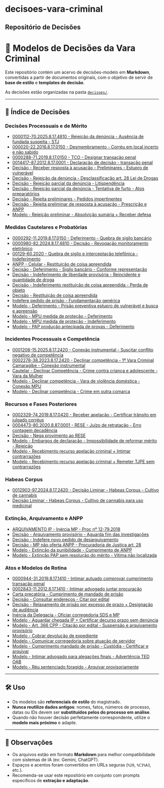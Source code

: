 # decisoes-vara-criminal
Repositório de Decisões 
---

# 📂 Modelos de Decisões da Vara Criminal

Este repositório contém um acervo de decisões-modelo em **Markdown**, convertidas a partir de documentos originais, com o objetivo de servir de **base de estilo** e **templates de decisão**.

As decisões estão organizadas na pasta [`decisoes/`](decisoes/).

---

## 📑 Índice de Decisões

### Decisões Processuais e de Mérito
- [0000112-70.2025.8.17.4810 - Rejeição da denúncia - Ausência de fundada suspeita - STJ](decisoes/0000112-70.2025.8.17.4810%20-%20REJEI%C3%87%C3%83O%20DA%20DEN%C3%9ANCIA%20-Aus%C3%AAncia%20de%20Fundada%20Suspeita%20-%20STJ.md)
- [000020-22.2016.8.17.0150 - Desmembramento - Corréu em local incerto e não sabido](decisoes/000020-22.2016.8.17.0150%20-%20demembramento%20-%20correu%20em%20local%20incerto%20e%20n%C3%A3o%20sabido.md)
- [0000288-71.2019.8.17.0150 - TCO - Designar transação penal](decisoes/0000288-71.2019.8.17.0150%20-%20tco%20-%20designar%20transa%C3%A7%C3%A3o%20penal.md)
- [0014417-87.2012.8.17.0001 - Declaração de decisão - transação penal](decisoes/0014417-87.2012.8.17.0001%20-%20declara%C3%A7%C3%A3o%20de%20decis%C3%A3o%20-%20transa%C3%A7%C3%A3o%20penal%20.md)
- [Decisão - Receber resposta à acusação - Preliminares - Estupro de vulnerável](decisoes/decis%C3%A3o-%20receber%20resposta%20%C3%A0%20acusa%C3%A7%C3%A3o%20-%20preliminares%20-%20estupro%20de%20vulner%C3%A1vel%20-%20in%C3%A9pcia%20da%20den%C3%BAncia%20%2B%20justa%20causa%20-%20rejeitar%20-designar%20audi%C3%AAncia.md)
- [Decisão - Rejeição da denúncia - Desclassificação art. 28 Lei de Drogas](decisoes/REJEI%C3%87%C3%83O%20DA%20DEN%C3%9ANCIA%20-%20desclassifica%C3%A7%C3%A3o%20art.%2028%20da%20Lei%20de%20Drogas%20precedentes%20stj%20-%20pequena%20quantidade%20e%20in%20dubio%20pro%20reo%20%2B%20ATIPICIDADE%20DA%20CONDUTA%20-%20STF.md)
- [Decisão - Rejeição parcial da denúncia - Litispendência](decisoes/deisao%20-%20rejei%C3%A7%C3%A3o%20parcial%20da%20den%C3%BAncia%20-%20litispendencia.md)
- [Decisão - Rejeição parcial da denúncia - Tentativa de furto - Atos preparatórios](decisoes/deisao%20-%20rejei%C3%A7%C3%A3o%20parcial%20da%20den%C3%BAncia%20-%20tentativa%20de%20furto%20-%20atos%20preparatorios%20-%20vista%20mp%20instituos%20despenalizadores.md)
- [Decisão - Rejeita preliminares - Pedidos impertinentes](decisoes/Decis%C3%A3o%20-%20rejeita%20prelimanres%20-%20pedidos%20impertinentes%20alheios%20a%20dogm%C3%A1tica%20processual%20.md)
- [Decisão - Rejeita preliminar de resposta à acusação - Prescrição e ANPP](decisoes/decis%C3%A3o%20rejei%C3%A7%C3%A3o%20preliminar%20resposta%20%C3%A0%20acusa%C3%A7%C3%A3o%20-prescri%C3%A7%C3%A3o%20e%20anpp.md)
- [Modelo - Rejeição preliminar - Absolvição sumária + Receber defesa](decisoes/modelo%20simples%20-%20rejei%C3%A7%C3%A3o%20preliminar%20resposta%20%C3%A0%20acusa%C3%A7%C3%A3o%20-%20absolvi%C3%A7%C3%A3o%20sum%C3%A1ria%20%2B%20receber%20defesa%20resposta%20%C3%A0%20acusa%C3%A7%C3%A3o.md)

### Medidas Cautelares e Probatórias
- [0000292-11.2019.8.17.0150 - Deferimento - Quebra de sigilo bancário](decisoes/0000292-11.2019.8.17.0150%20-%20deferimento%20-%20quebra%20sigilo%20bancario.md)
- [0000980-82.2024.8.17.4810 - Decisão - Revogação monitoramento eletrônico](decisoes/0000980-82.2024.8.17.4810%20-%20Decisao%20-%20revogacao%20monitoramento%20eletronico.md)
- [00129-60.2020 - Quebra de sigilo e interceptação telefônica - Indeferimento](decisoes/00129-60.2020-Quebra%20de%20sigilo%20e%20interceptacao%20telefonica-INDEFERE.md)
- [ANPP - Celular - Restituição de coisa apreendida](decisoes/anpp%20-%20celular%20-%20restitui%C3%A7%C3%A3o%20de%20coisa%20apreendida.md)
- [Decisão - Deferimento - Sigilo bancário - Conforme representação](decisoes/decis%C3%A3o%20-%20deferimento%20-%20sigilo%20banc%C3%A1rio%20-%20conforme%20representa%C3%A7%C3%A3o.md)
- [Decisão - Indeferimento de liberdade provisória - Reincidente e quantidade de droga](decisoes/decis%C3%A3o%20-%20indeferimento%20de%20liberdade%20provis%C3%B3ria%20-%20n%C3%A3o%20demosntrada%20imprescindibilidade%20da%20presen%C3%A7a%20do%20pai%20com%20os%20filhos%20-%20reincidente%20especifico%20e%20quantidade%20de%20droga.md)
- [Decisão - Indeferimento restituição de coisa apreendida - Perda de objeto](decisoes/decis%C3%A3o%20-%20indeferimento%20restitui%C3%A7%C3%A3o%20de%20coisa%20apreendida%20-perda%20de%20objeto.md)
- [Decisão - Restituição de coisa apreendida](decisoes/0014169-63.2008.8.17.0001%20-%20decis%C3%A3o%20-%20restitui%C3%A7%C3%A3o%20de%20coisa%20apreendida.md)
- [Indefere pedido de prisão - Fundamentação genérica](decisoes/indefere%20pedido%20de%20pris%C3%A3o%20-%20fundamenta%C3%A7%C3%A3o%20gen%C3%A9rica%20-%20conforme%20stj%20-%20modelo%20de%20outro%20ju%C3%ADzo%20para%20adaptar.md)
- [Modelo - Deferimento - Prisão preventiva estupro de vulnerável e busca e apreensão](decisoes/modelo%20-%20deferimento%20-%20pris%C3%A3o%20preveniva%20estupro%20de%20vulner%C3%A1vel%20e%20buscae%20apreens%C3%A3o%20.md)
- [Modelo - MPU medida de proteção - Deferimento](decisoes/MODELO%20-%20MPU%20medida%20de%20prote%C3%A7%C3%A3o%20-%20deferimento.md)
- [Modelo - MPU medida de proteção - Indeferimento](decisoes/MODELO%20-%20MPU%20medida%20de%20prote%C3%A7%C3%A3o%20-%20indeferimento.md)
- [Modelo - PAP produção antecipada de provas - Deferimento](decisoes/MODELO%20-%20PAP%20produ%C3%A7%C3%A3o%20antecipada%20de%20provas%20-%20depoimento%20acolhedor%20-%20deferimento.md)

### Incidentes Processuais e Competência
- [0001208-15.2025.8.17.2420 - Conexão instrumental - Suscitar conflito negativo de competência](decisoes/0001208-15.2025.8.17.2420-%20conexao%20instrumental%20-%20suscitar%20conflito%20negativo%20de%20competencia%20-%20remeter%20TJPE.md)
- [0002278-38.2023.8.17.2420 - Declinar competência - 1ª Vara Criminal Camaragibe - Conexão instrumental](decisoes/0002278-38.2023.8.17.2420-%20declinar%20compet%C3%AAncia%20-%201%C2%AA%20VARA%20CRIMINAL%20CAMARAGIBE-%20CONEXAO%20INSTRUMENTAL%20-%20prevencao.md)
- [Cautelar - Declinar Competência - Crime contra criança e adolescente - Vara da Mulher](decisoes/cautelar%20-Declina%20Compet%C3%AAncia-Incompet%C3%AAncia-Crime%20contra%20crian%C3%A7a%20e%20adolescente-Vara%20Mulher.audi%C3%AAncia%20designada.md)
- [Modelo - Declinar competência - Vara de violência doméstica - Conexão MPU](decisoes/MODELO%20-%20declinar%20compet%C3%AAncia%20-%20vara%20de%20viol%C3%AAncia%20dom%C3%A9stica%20e%20familiar%20contra%20a%20mulher%20da%20capital%20-%20conex%C3%A3o%20MPU.md)
- [Modelo - Declinar competência - Crime em outra comarca](decisoes/modelo-%20declinar%20de%20compet%C3%AAncia%20-%20incompet%C3%AAncia%20-%20crime%20em%20outra%20comarca.md)

### Recursos e Fases Posteriores
- [0002329-74.2019.8.17.0420 - Receber apelação - Certificar trânsito em julgado corréus](decisoes/0002329-74.2019.8.17.0420%20-%20receber%20recurso%20apela%C3%A7%C3%A3o%20-%20certificar%20tr%C3%A2nsito%20em%20julgado%20corr%C3%A9us%20-%20digitalizar.md)
- [0004473-80.2020.8.87.0001 - RESE - Juízo de retratação - Erro contagem decadência](decisoes/0004473-80.2020.8.87.0001%20-%20rese%20recurso%20em%20sentido%20estrito%20-%20ju%C3%ADzo%20de%20retrata%C3%A7%C3%A3o%20-%20erro%20contagem%20decadencia.md)
- [Decisão - Nega provimento ao RESE](decisoes/decis%C3%A3o%20-%20nega%20provimento%20ao%20rese%20-%20dr.%20edgar%20est%C3%A1%20vivo%20-%20pe%C3%A7a%20de%20dif%C3%ADcil%20intelec%C3%A7%C3%A3o%20-%20dever%20de%20lealdade%20processual.md)
- [Modelo - Embargos de declaração - Impossibilidade de reformar mérito - Rejeição](decisoes/modelo%20-%20embargos%20de%20declara%C3%A7%C3%A3o%20-%20reformar%20m%C3%A9rito%20-%20impossibilidade%20-%20rejei%C3%A7%C3%A3o.md)
- [Modelo - Recebimento recurso apelação criminal + Intimar contrarrazões](decisoes/MODELO%20-%20recebimento%20recurso%20apela%C3%A7%C3%A3o%20criminal%20%2B%20intimar%20contrarraz%C3%B5es.md)
- [Modelo - Recebimento recurso apelação criminal + Remeter TJPE sem contrarrazões](decisoes/MODELO%20-%20recebimento%20recurso%20apela%C3%A7%C3%A3o%20criminal%20%2B%20remeter%20TJPE%20SEM%20contrarraz%C3%B5es%20-%20art.%20600%20%C2%A7%204%C2%BA%20CPP.md)

### Habeas Corpus
- [0012903-97.2024.8.17.2420 - Decisão Liminar - Habeas Corpus - Cultivo de cannabis](decisoes/0012903-97.2024.8.17.2420%20-%20decis%C3%A3o%20liminar%20-%20habeas%20corpus%20cultivo%20cannabis%20-%20produ%C3%A7%C3%A3o%20de%20canadibiol%20e%20uso%20na%20forma%20vaporizada.md)
- [Decisão Liminar - Habeas Corpus - Cultivo de cannabis para uso medicinal](decisoes/decis%C3%A3o%20liminar%20-%20habeas%20corpus%20cultivo%20cannabis%20-%20produ%C3%A7%C3%A3o%20de%20canadibiol%20e%20uso%20na%20forma%20vaporizada.md)

### Extinção, Arquivamento e ANPP
- [ARQUIVAMENTO IP - Inércia MP - Proc nº 12-79.2018](decisoes/ARQUIVAMENTO%20IP%20in%C3%A9rcia%20MP-%20Proc%20n%C2%BA%2012-79.2018.md)
- [Decisão - Arquivamento provisório - Aguarda fim das investigações](decisoes/DECIS%C3%83O%20-%20arquivamento%20provis%C3%B3rio%20-%20aguarda%20fim%20das%20investiga%C3%A7%C3%B5es%20-%20cautelar%20sigilosa.md)
- [Decisão - Indefere novo pedido de desarquivamento](decisoes/decids%C3%A3o%20-%20indefere%20novo%20pedido%20de%20desarquivamento.md)
- [Decisão - MP não oferta ANPP - Procuradoria de Justiça art. 28](decisoes/decis%C3%A3o%20-%20mp%20n%C3%A3o%20oferta%20anpp%20-%20procuradoria%20de%20justi%C3%A7a%20art.%2028%20-%20tr%C3%A1fico%20privilegiado%20-%20processo%20em%20curso.md)
- [Modelo - Extinção da punibilidade - Cumprimento de ANPP](decisoes/MODELO%20-%20extin%C3%A7%C3%A3o%20da%20punibilidade%20-%20cumprimento%20de%20acordo%20de%20n%C3%A3o%20persecu%C3%A7%C3%A3o%20penal%20-%20ANPP%20-%20fian%C3%A7a%20.md)
- [Modelo - Extinção PAP sem resolução do mérito - Vítima não localizada](decisoes/MODELO%20-%20extin%C3%A7%C3%A3o%20PAP%20sem%20resolu%C3%A7%C3%A3o%20do%20m%C3%A9rito%20-%20vitima%20n%20localizada.md)

### Atos e Modelos de Rotina
- [0000944-31.2019.8.17.1410 - Intimar autuado comprovar cumprimento transação penal](decisoes/0000944-31.2019.8.17.1410%20-%20intimar%20autuado%20comprovar%20cumprimento%20transacao%20penal.md)
- [0002843-11.2012.8.17.1410 - Intimar advogado juntar procuração](decisoes/0002843-11.2012.8.17.1410%20-%20intimar%20advogado%20juntar%20procura%C3%A7%C3%A3o.md)
- [Carta precatória - Cumprimento de mandado de prisão](decisoes/carta%20precatoria%20-%20cumprimendo%20de%20mandado%20de%20pris%C3%A3o.md)
- [Decisão - Consultar endereços - Citar por edital](decisoes/Decis%C3%A3o%20-consultar%20endere%C3%A7os-citar%20por%20edital.md)
- [Decisão - Relaxamento de prisão por excesso de prazo + Designação de audiência](decisoes/decis%C3%A3o%20-%20relaxamento%20pris%C3%A3o%20excesso%20de%20prazo%20%2B%20designa%C3%A7%C3%A3o%20de%20audi%C3%AAncia.md)
- [Inércia da Delegacia - Oficiar corregedoria SDS e MP](decisoes/In%C3%A9rcia%20da%20Delegacia%20-%20Oficiar%20corregedoria%20SDS%20e%20MP%20-%20%C3%ADlicito%20adminsitrativo%20e%20criminal%20-%20comprovante%20de%20dep%C3%B3sito.md)
- [Modelo - Aguardar chegada IP + Certificar decurso prazo sem denúncia](decisoes/MODELO%20-%20aguardar%20chegada%20IP%20inqu%C3%A9rito%20policial%20%2B%20secretaria%20certificar%20decurso%20prazo%20sem%20den%C3%BAncia%20-%20atualizado.md)
- [Modelo - Art. 366 CPP - Citação por edital - Suspensão e arquivamento provisório](decisoes/MODELO%20-%20art.%20366%20CPP%20-%20cita%C3%A7%C3%A3o%20por%20edital%20-%20suspens%C3%A3o%20processo%20e%20prazo%20prescricional%20%2B%20arquivar%20provisoriamente%20-%20novo.md)
- [Modelo - Cobrar devolução de expediente](decisoes/modelo%20-%20cobrar%20a%20cemando%20devolu%C3%A7%C3%A3o%20de%20expediente.md)
- [Modelo - Comunicar corregedoria sobre atuação de servidor](decisoes/modelo%20-%20comunicar%20corregedoria%20sobre%20atua%C3%A7%C3%A3o%20de%20servidor%20-%20oficial%20de%20justi%C3%A7a.md)
- [Modelo - Cumprimento mandado de prisão - Custódia - Certificar e arquivar](decisoes/MODELO%20-%20cumprimento%20mandado%20de%20pris%C3%A3o%20-%20cust%C3%B3dia%20-%20certificar%20autos%20%2B%20arquivar.md)
- [Modelo - Intimar advogado para alegações finais - Advertência TED OAB](decisoes/modelos%20intimar%20advogado%20alega%C3%A7%C3%B5es%20finais%20-%20advert%C3%AAncia%20-%20TED%20OAB.md)
- [Modelo - Réu sentenciado foragido - Arquivar provisoriamente](decisoes/MODELO%20-%20r%C3%A9u%20sentenciado%20foragido%20-%20arquivar%20provisoriamente%20enquanto%20aguarda%20captura.md)

---

## 🛠️ Uso

- Os modelos são **referenciais de estilo** do magistrado.
- **Nunca reutilize dados antigos**: nomes, fatos, números de processo, datas ou IDs devem ser **substituídos pelos do processo em análise**.
- Quando não houver decisão perfeitamente correspondente, utilize o **modelo mais próximo** e adapte.

---

## 📌 Observações
- Os arquivos estão em formato **Markdown** para melhor compatibilidade com sistemas de IA (ex: Gemini, ChatGPT).
- Espaços e acentos foram convertidos em URLs seguras (`%20`, `%C3%A3`, etc.).
- Recomenda-se usar este repositório em conjunto com prompts específicos de **extração e adaptação**.
